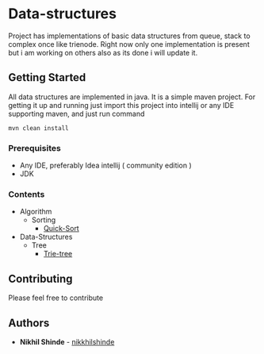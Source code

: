 # Data-structures

Project has implementations of basic data structures from queue, stack
to complex once like trienode.
Right now only one implementation is present but i am working on others also
as its done i will update it.

## Getting Started

All data structures are implemented in java.
It is a simple maven project. For getting it up and running
just import this project into intellij or any IDE supporting 
maven, and just run command 
```$xslt
mvn clean install
```

### Prerequisites

- Any IDE, preferably Idea intellij ( community edition )
- JDK

### Contents

- Algorithm 
    - Sorting 
        - [Quick-Sort](../master/src/main/java/Algorithm/sorting/QuickSort.java)
- Data-Structures 
    - Tree
        - [Trie-tree](../master/src/main/java/Tree/Trie/Main.java)

## Contributing

Please feel free to contribute

## Authors

* **Nikhil Shinde** - [nikkhilshinde](https://github.com/nikkkhilshinde)

